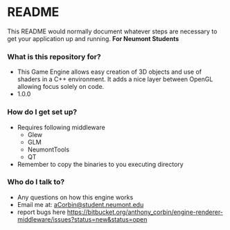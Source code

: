 # README #

This README would normally document whatever steps are necessary to get your application up and running.
__For Neumont Students__

### What is this repository for? ###

* This Game Engine allows easy creation of 3D objects and use of shaders in a C++ environment. It adds a nice layer between OpenGL allowing focus solely on code.
* 1.0.0

### How do I get set up? ###

* Requires following middleware
  * Glew
  * GLM
  * NeumontTools
  * QT
* Remember to copy the binaries to you executing directory

### Who do I talk to? ###

* Any questions on how this engine works
* Email me at: aCorbin@student.neumont.edu
* report bugs here https://bitbucket.org/anthony_corbin/engine-renderer-middleware/issues?status=new&status=open